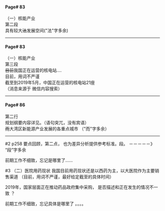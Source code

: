 #### Page# 83
（一）核能产业  
第二段    
具有较大~~法~~发展空间("法"字多余) 
___  

#### Page# 83
（一）核能产业   
第三段  
~~目前~~我国正在运营的核电站....  
目前，用词不严谨  
截至到2019年5月，中国正在运营的核电站21座  
（消息来源于 微信内容搜索）  
___

#### Page# 86
第二行  
规划纲要内容详见。（语句突兀，没有宾语）  
~~而~~大湾区新能源产业发展的各重点城市 （"而"字多余）


___

#2
p258
要点回顾，第二点，
也为差异分析提供参考标准。段。 －－－－－》 “段”字多余

前期工作不细致，忘记是哪里了……  


#3
（二）医院用药现状
我国目前用药现状还是以西药为主，以大医院作为主要销售渠道
（目前，用词不严谨，最好给定截至的具体时间）

2019年，国家层面正在推动药品政府集中采购，
是否描述和正在发生的情况不一致 ？

前期工作不细致，忘记具体是哪里了 。。。。



